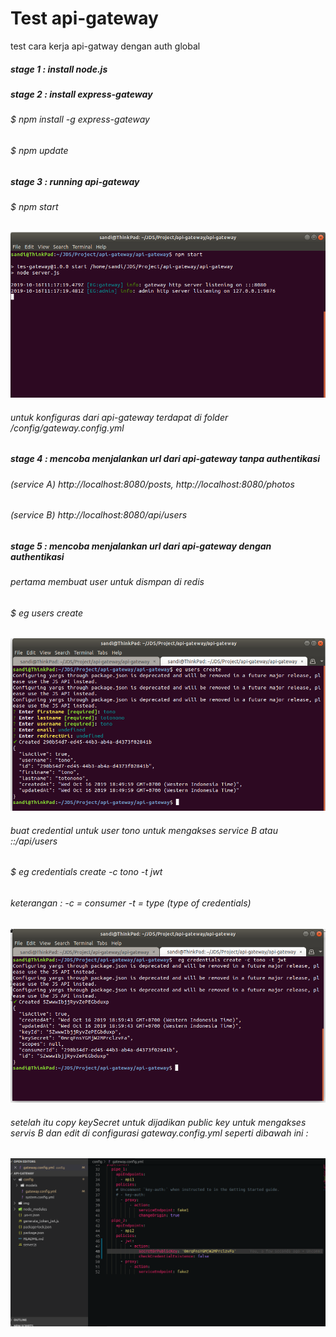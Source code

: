 # Test api-gateway
test cara kerja api-gatway dengan auth global

##### stage 1 : install node.js 

##### stage 2 : install express-gateway
###### $ npm install -g express-gateway
###### $ npm update

##### stage 3 : running api-gateway
###### $ npm start

![Alt text](https://github.com/sandisunandar99/api-gateway/blob/master/img/run%20api-gateway.png "runing api gateway")

###### untuk konfiguras dari api-gateway terdapat di folder /config/gateway.config.yml

##### stage 4 : mencoba menjalankan url dari api-gateway tanpa authentikasi
###### (service A) http://localhost:8080/posts, http://localhost:8080/photos
###### (service B) http://localhost:8080/api/users 

##### stage 5 : mencoba menjalankan url dari api-gateway dengan authentikasi
###### pertama membuat user untuk dismpan di redis 
###### $ eg users create
![Alt text](https://github.com/sandisunandar99/api-gateway/blob/master/img/create%20users.png "cretae users")

###### buat credential untuk user tono untuk mengakses service B atau ::/api/users
###### $ eg credentials create -c tono -t jwt
###### keterangan : -c = consumer -t = type (type of credentials)
![Alt text](https://github.com/sandisunandar99/api-gateway/blob/master/img/create%20credentials.png "cretae credentials")
###### setelah itu copy keySecret untuk dijadikan public key untuk mengakses servis B dan edit di configurasi gateway.config.yml seperti dibawah ini :
![Alt text](https://github.com/sandisunandar99/api-gateway/blob/master/img/public%20key.png "public key")

